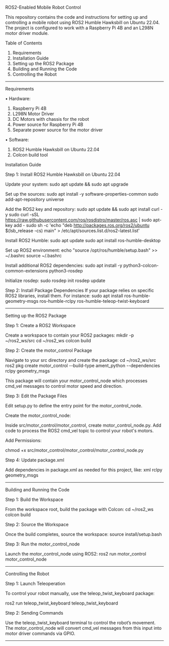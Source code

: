 ROS2-Enabled Mobile Robot Control

This repository contains the code and instructions for setting up and controlling a mobile robot using ROS2 Humble Hawksbill on Ubuntu 22.04. The project is configured to work with a Raspberry Pi 4B and an L298N motor driver module.

Table of Contents
1.	Requirements
2.	Installation Guide
3.	Setting up the ROS2 Package
4.	Building and Running the Code
5.	Controlling the Robot
________________________________________

Requirements

•	Hardware:
1.	Raspberry Pi 4B
2.	L298N Motor Driver
3.	DC Motors with chassis for the robot
4.	Power source for Raspberry Pi 4B
5.	Separate power source for the motor driver
   
•	Software:

1.	ROS2 Humble Hawksbill on Ubuntu 22.04
2.	Colcon build tool
   
Installation Guide

Step 1: Install ROS2 Humble Hawksbill on Ubuntu 22.04

Update your system:
sudo apt update && sudo apt upgrade

Set up the sources:
sudo apt install -y software-properties-common
sudo add-apt-repository universe

Add the ROS2 key and repository:
sudo apt update && sudo apt install curl -y
sudo curl -sSL https://raw.githubusercontent.com/ros/rosdistro/master/ros.asc | sudo apt-key add -
sudo sh -c 'echo "deb http://packages.ros.org/ros2/ubuntu $(lsb_release -cs) main" > /etc/apt/sources.list.d/ros2-latest.list'

Install ROS2 Humble:
sudo apt update
sudo apt install ros-humble-desktop

Set up ROS2 environment:
echo "source /opt/ros/humble/setup.bash" >> ~/.bashrc
source ~/.bashrc

Install additional ROS2 dependencies:
sudo apt install -y python3-colcon-common-extensions python3-rosdep

Initialize rosdep:
sudo rosdep init
rosdep update

Step 2: Install Package Dependencies
If your package relies on specific ROS2 libraries, install them. For instance:
sudo apt install ros-humble-geometry-msgs ros-humble-rclpy ros-humble-teleop-twist-keyboard
________________________________________

Setting up the ROS2 Package

Step 1: Create a ROS2 Workspace

Create a workspace to contain your ROS2 packages:
mkdir -p ~/ros2_ws/src
cd ~/ros2_ws
colcon build

Step 2: Create the motor_control Package

Navigate to your src directory and create the package:
cd ~/ros2_ws/src
ros2 pkg create motor_control --build-type ament_python --dependencies rclpy geometry_msgs

This package will contain your motor_control_node which processes cmd_vel messages to control motor speed and direction.

Step 3: Edit the Package Files

Edit setup.py to define the entry point for the motor_control_node.

Create the motor_control_node:

Inside src/motor_control/motor_control, create motor_control_node.py.
Add code to process the ROS2 cmd_vel topic to control your robot's motors.

Add Permissions:

chmod +x src/motor_control/motor_control/motor_control_node.py

Step 4: Update package.xml

Add dependencies in package.xml as needed for this project, like:
xml
<depend>rclpy</depend>
<depend>geometry_msgs</depend>
________________________________________
Building and Running the Code

Step 1: Build the Workspace

From the workspace root, build the package with Colcon:
cd ~/ros2_ws
colcon build

Step 2: Source the Workspace

Once the build completes, source the workspace:
source install/setup.bash

Step 3: Run the motor_control_node

Launch the motor_control_node using ROS2:
ros2 run motor_control motor_control_node
________________________________________
Controlling the Robot

Step 1: Launch Teleoperation

To control your robot manually, use the teleop_twist_keyboard package:

ros2 run teleop_twist_keyboard teleop_twist_keyboard

Step 2: Sending Commands

Use the teleop_twist_keyboard terminal to control the robot’s movement. The motor_control_node will convert cmd_vel messages from this input into motor driver commands via GPIO.
________________________________________

